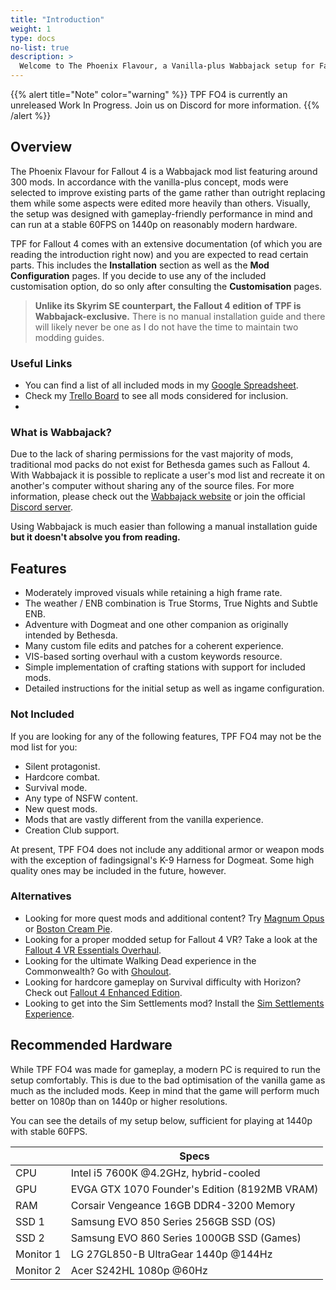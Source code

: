 ```yaml
---
title: "Introduction"
weight: 1
type: docs
no-list: true
description: >
  Welcome to The Phoenix Flavour, a Vanilla-plus Wabbajack setup for Fallout 4.
---
```



{{% alert title="Note" color="warning" %}}
TPF FO4 is currently an unreleased Work In Progress. Join us on Discord for more information.
{{% /alert %}}

## Overview

The Phoenix Flavour for Fallout 4 is a Wabbajack mod list featuring around 300 mods. In accordance with the vanilla-plus concept, mods were selected to improve existing parts of the game rather than outright replacing them while some aspects were edited more heavily than others. Visually, the setup was designed with gameplay-friendly performance in mind and can run at a stable 60FPS on 1440p on reasonably modern hardware.

TPF for Fallout 4 comes with an extensive documentation (of which you are reading the introduction right now) and you are expected to read certain parts. This includes the **Installation** section as well as the **Mod Configuration** pages. If you decide to use any of the included customisation option, do so only after consulting the **Customisation** pages.

> **Unlike its Skyrim SE counterpart, the Fallout 4 edition of TPF is Wabbajack-exclusive.** There is no manual installation guide and there will likely never be one as I do not have the time to maintain two modding guides.

### Useful Links

- You can find a list of all included mods in my [Google Spreadsheet](https://docs.google.com/spreadsheets/d/1Tk_hG2uIKfgWg_E5WluY4OJCF5uyI_9A-_DOWLC8b-E/edit#gid=517612070).
- Check my [Trello Board](https://trello.com/b/7W1seSqA/the-phoenix-flavour-fallout-4) to see all mods considered for inclusion.
- 

### What is Wabbajack?

Due to the lack of sharing permissions for the vast majority of mods, traditional mod packs do not exist for Bethesda games such as Fallout 4. With Wabbajack it is possible to replicate a user's mod list and recreate it on another's computer without sharing any of the source files. For more information, please check out the [Wabbajack website](https://www.wabbajack.org/) or join the official [Discord server](https://discord.com/invite/wabbajack).

Using Wabbajack is much easier than following a manual installation guide **but it doesn't absolve you from reading.**

## Features

-  Moderately improved visuals while retaining a high frame rate.
-  The weather / ENB combination is True Storms, True Nights and Subtle ENB.
-  Adventure with Dogmeat and one other companion as originally intended by Bethesda.
-  Many custom file edits and patches for a coherent experience.
-  VIS-based sorting overhaul with a custom keywords resource.
-  Simple implementation of crafting stations with support for included mods.
-  Detailed instructions for the initial setup as well as ingame configuration.

### Not Included

If you are looking for any of the following features, TPF FO4 may not be the mod list for you:

- Silent protagonist.
- Hardcore combat.
- Survival mode.
- Any type of NSFW content.
- New quest mods.
- Mods that are vastly different from the vanilla experience.
- Creation Club support.

At present, TPF FO4 does not include any additional armor or weapon mods with the exception of fadingsignal's K-9 Harness for Dogmeat. Some high quality ones may be included in the future, however.

### Alternatives

- Looking for more quest mods and additional content? Try [Magnum Opus](https://www.wabbajack.org/#/modlists/info?machineURL=magnum_opus) or [Boston Cream Pie](https://www.wabbajack.org/#/modlists/info?machineURL=boston_cream_pie).
- Looking for a proper modded setup for Fallout 4 VR? Take a look at the [Fallout 4 VR Essentials Overhaul](https://www.wabbajack.org/#/modlists/info?machineURL=fo4vre).
- Looking for the ultimate Walking Dead experience in the Commonwealth? Go with [Ghoulout](https://www.wabbajack.org/#/modlists/info?machineURL=ghoulout).
- Looking for hardcore gameplay on Survival difficulty with Horizon? Check out [Fallout 4 Enhanced Edition](https://www.wabbajack.org/#/modlists/info?machineURL=fallout_4_enhanced_edition).
- Looking to get into the Sim Settlements mod? Install the [Sim Settlements Experience](https://www.wabbajack.org/#/modlists/info?machineURL=ssem).

## Recommended Hardware

While TPF FO4 was made for gameplay, a modern PC is required to run the setup comfortably. This is due to the bad optimisation of the vanilla game as much as the included mods. Keep in mind that the game will perform much better on 1080p than on 1440p or higher resolutions.

You can see the details of my setup below, sufficient for playing at 1440p with stable 60FPS.

|           | Specs                                         |
| --------- | --------------------------------------------- |
| CPU       | Intel i5 7600K @4.2GHz, hybrid-cooled         |
| GPU       | EVGA GTX 1070 Founder's Edition (8192MB VRAM) |
| RAM       | Corsair Vengeance 16GB DDR4-3200 Memory       |
| SSD 1     | Samsung EVO 850 Series 256GB SSD (OS)         |
| SSD 2     | Samsung EVO 860 Series 1000GB SSD (Games)     |
| Monitor 1 | LG 27GL850-B UltraGear 1440p @144Hz           |
| Monitor 2 | Acer S242HL 1080p @60Hz                       |